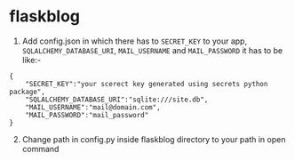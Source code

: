 # flaskblog


1. Add config.json in which there has to `SECRET_KEY` to your app, `SQLALCHEMY_DATABASE_URI`, `MAIL_USERNAME` and `MAIL_PASSWORD`
it has to be like:-

```
{	
	"SECRET_KEY":"your scerect key generated using secrets python package",
	"SQLALCHEMY_DATABASE_URI":"sqlite:///site.db",
	"MAIL_USERNAME":"mail@domain.com", 
	"MAIL_PASSWORD":"mail_password"
}
```

2. Change path in config.py inside flaskblog directory to your path in open command
